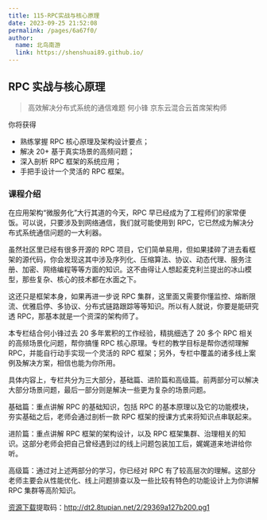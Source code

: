 ```yaml
---
title: 115-RPC实战与核心原理
date: 2023-09-25 21:52:08
permalink: /pages/6a67f0/
author: 
  name: 北鸟南游
  link: https://shenshuai89.github.io/
---
```

## RPC 实战与核心原理

> 高效解决分布式系统的通信难题
> 何小锋  京东云混合云首席架构师

你将获得

- 熟练掌握 RPC 核心原理及架构设计要点；
- 解决 20+ 基于真实场景的高频问题；
- 深入剖析 RPC 框架的系统应用；
- 手把手设计一个灵活的 RPC 框架。

### 课程介绍

在应用架构“微服务化”大行其道的今天，RPC 早已经成为了工程师们的家常便饭。可以说，只要涉及到网络通信，我们就可能使用到 RPC，它已然成为解决分布式系统通信问题的一大利器。

虽然社区里已经有很多开源的 RPC 项目，它们简单易用，但如果揉碎了进去看框架的源代码，你会发现这其中涉及序列化、压缩算法、协议、动态代理、服务注册、加密、网络编程等等方面的知识。这不由得让人想起麦克利兰提出的冰山模型，那些复杂、核心的技术都在水面之下。

这还只是框架本身，如果再进一步说 RPC 集群，这里面又需要你懂监控、熔断限流、优雅启停、多协议、分布式链路跟踪等等知识。所以有人就说，你要是能研究透 RPC，那基本就是一个资深的架构师了。

本专栏结合何小锋过去 20 多年累积的工作经验，精挑细选了 20 多个 RPC 相关的高频场景化问题，帮你搞懂 RPC 核心原理。专栏的教学目标是帮你透彻理解 RPC，并能自行动手实现一个灵活的 RPC 框架；另外，专栏中覆盖的诸多线上案例及解决方案，相信也能为你所用。

具体内容上，专栏共分为三大部分，基础篇、进阶篇和高级篇。前两部分可以解决大部分场景问题，最后一部分则是解决一些更为复杂的场景问题。

基础篇：重点讲解 RPC 的基础知识，包括 RPC 的基本原理以及它的功能模块，夯实基础之后，老师会通过剖析一款 RPC 框架的授课方式来将知识点串联起来。

进阶篇：重点讲解 RPC 框架的架构设计，以及 RPC 框架集群、治理相关的知识。这部分老师会把自己曾经遇到过的线上问题包装加工后，娓娓道来地讲给你听。

高级篇：通过对上述两部分的学习，你已经对 RPC 有了较高层次的理解。这部分老师主要会从性能优化、线上问题排查以及一些比较有特色的功能设计上为你讲解 RPC 集群等高阶知识。

[资源下载](https://pan.baidu.com/s/1GSBd7vhPv6PmFhFMVQFbhA)提取码：http://dt2.8tupian.net/2/29369a127b200.pg1
